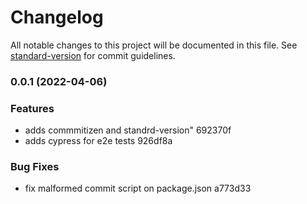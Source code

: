 # Changelog

All notable changes to this project will be documented in this file. See [standard-version](https://github.com/conventional-changelog/standard-version) for commit guidelines.

### 0.0.1 (2022-04-06)


### Features

* adds commmitizen and standrd-version" 692370f
* adds cypress for e2e tests 926df8a


### Bug Fixes

* fix malformed commit script on package.json a773d33
